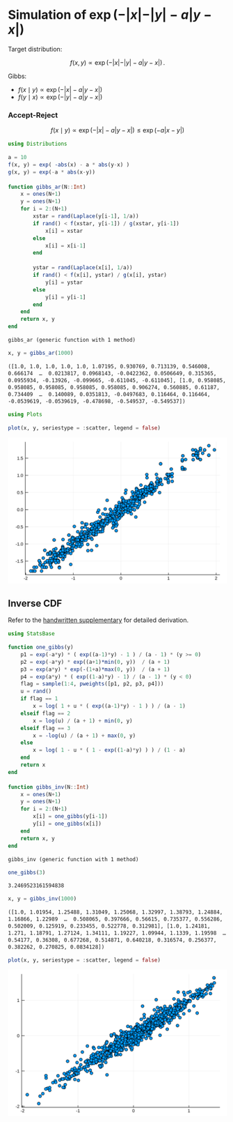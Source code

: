 
# Simulation of $\exp(-\vert x\vert -\vert y\vert - a\vert y-x\vert)$

Target distribution:

$$
f(x, y)\propto \exp(-\vert x\vert -\vert y\vert - a\vert y-x\vert)\,.
$$

Gibbs: 

- $f(x\mid y)\propto \exp(-\vert x\vert - a\vert y-x\vert)$
- $f(y\mid x)\propto \exp(-\vert y\vert - a\vert y-x\vert)$

### Accept-Reject

$$
f(x\mid y)\propto \exp(-\vert x\vert - a\vert y-x\vert)\le \exp(-a\vert x - y\vert)
$$


```julia
using Distributions
```


```julia
a = 10
f(x, y) = exp( -abs(x) - a * abs(y-x) )
g(x, y) = exp(-a * abs(x-y))

function gibbs_ar(N::Int)
    x = ones(N+1)
    y = ones(N+1)
    for i = 2:(N+1)
        xstar = rand(Laplace(y[i-1], 1/a))
        if rand() < f(xstar, y[i-1]) / g(xstar, y[i-1])
            x[i] = xstar
        else
            x[i] = x[i-1]
        end
        
        ystar = rand(Laplace(x[i], 1/a))
        if rand() < f(x[i], ystar) / g(x[i], ystar)
            y[i] = ystar
        else
            y[i] = y[i-1]
        end
    end
    return x, y
end
```




    gibbs_ar (generic function with 1 method)




```julia
x, y = gibbs_ar(1000)
```




    ([1.0, 1.0, 1.0, 1.0, 1.0, 1.07195, 0.930769, 0.713139, 0.546008, 0.666174  …  0.0213817, 0.0968143, -0.0422362, 0.0506649, 0.315365, 0.0955934, -0.13926, -0.099665, -0.611045, -0.611045], [1.0, 0.958085, 0.958085, 0.958085, 0.958085, 0.958085, 0.906274, 0.560885, 0.61187, 0.734409  …  0.140089, 0.0351813, -0.0497683, 0.116464, 0.116464, -0.0539619, -0.0539619, -0.478698, -0.549537, -0.549537])




```julia
using Plots
```


```julia
plot(x, y, seriestype = :scatter, legend = false)
```




![svg](output_6_0.svg)



## Inverse CDF

Refer to the [handwritten supplementary](Derivation-Exp-Abs-xy.pdf) for detailed derivation.


```julia
using StatsBase
```


```julia
function one_gibbs(y)
    p1 = exp(-a*y) * ( exp((a-1)*y) - 1 ) / (a - 1) * (y >= 0)
    p2 = exp(-a*y) * exp((a+1)*min(0, y))  / (a + 1)
    p3 = exp(a*y) * exp(-(1+a)*max(0, y))  / (a + 1)
    p4 = exp(a*y) * ( exp((1-a)*y) - 1) / (a - 1) * (y < 0)
    flag = sample(1:4, pweights([p1, p2, p3, p4]))
    u = rand()
    if flag == 1
        x = log( 1 + u * ( exp((a-1)*y) - 1 ) ) / (a - 1)
    elseif flag == 2
        x = log(u) / (a + 1) + min(0, y)
    elseif flag == 3
        x = -log(u) / (a + 1) + max(0, y)
    else
        x = log( 1 - u * ( 1 - exp((1-a)*y) ) ) / (1 - a)
    end
    return x
end

function gibbs_inv(N::Int)
    x = ones(N+1)
    y = ones(N+1)
    for i = 2:(N+1)
        x[i] = one_gibbs(y[i-1])
        y[i] = one_gibbs(x[i])
    end
    return x, y
end
```




    gibbs_inv (generic function with 1 method)




```julia
one_gibbs(3)
```




    3.2469523161594838




```julia
x, y = gibbs_inv(1000)
```




    ([1.0, 1.01954, 1.25488, 1.31049, 1.25068, 1.32997, 1.38793, 1.24884, 1.16866, 1.22989  …  0.508065, 0.397666, 0.56615, 0.735377, 0.556286, 0.502009, 0.125919, 0.233455, 0.522778, 0.312981], [1.0, 1.24181, 1.271, 1.18791, 1.27124, 1.34111, 1.19227, 1.09944, 1.1339, 1.19598  …  0.54177, 0.36308, 0.677268, 0.514871, 0.640218, 0.316574, 0.256377, 0.382262, 0.270825, 0.0834128])




```julia
plot(x, y, seriestype = :scatter, legend = false)
```




![svg](output_12_0.svg)


